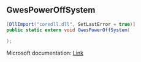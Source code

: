 ## GwesPowerOffSystem

```csharp
[DllImport("coredll.dll", SetLastError = true)]
public static extern void GwesPowerOffSystem(
   
);
```

Microsoft documentation: [Link](https://learn.microsoft.com/en-us/previous-versions/windows/embedded/ms904231(v=msdn.10))
